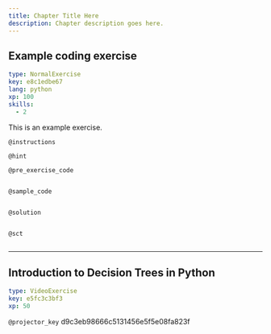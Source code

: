 ```yaml
---
title: Chapter Title Here
description: Chapter description goes here.
---
```


## Example coding exercise

```yaml
type: NormalExercise
key: e8c1edbe67
lang: python
xp: 100
skills:
  - 2
```

This is an example exercise.

`@instructions`


`@hint`


`@pre_exercise_code`
```{python}

```

`@sample_code`
```{python}

```

`@solution`
```{python}

```

`@sct`
```{python}

```

---

## Introduction to Decision Trees in Python

```yaml
type: VideoExercise
key: e5fc3c3bf3
xp: 50
```

`@projector_key`
d9c3eb98666c5131456e5f5e08fa823f
